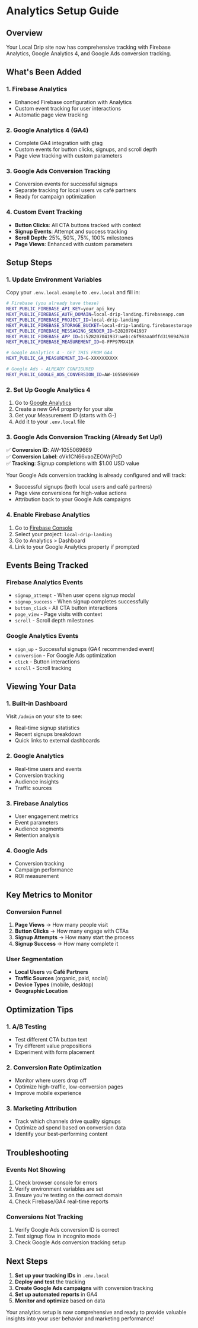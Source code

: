 # Analytics Setup Guide

## Overview
Your Local Drip site now has comprehensive tracking with Firebase Analytics, Google Analytics 4, and Google Ads conversion tracking.

## What's Been Added

### 1. Firebase Analytics
- Enhanced Firebase configuration with Analytics
- Custom event tracking for user interactions
- Automatic page view tracking

### 2. Google Analytics 4 (GA4)
- Complete GA4 integration with gtag
- Custom events for button clicks, signups, and scroll depth
- Page view tracking with custom parameters

### 3. Google Ads Conversion Tracking
- Conversion events for successful signups
- Separate tracking for local users vs café partners
- Ready for campaign optimization

### 4. Custom Event Tracking
- **Button Clicks**: All CTA buttons tracked with context
- **Signup Events**: Attempt and success tracking
- **Scroll Depth**: 25%, 50%, 75%, 100% milestones
- **Page Views**: Enhanced with custom parameters

## Setup Steps

### 1. Update Environment Variables
Copy your `.env.local.example` to `.env.local` and fill in:

```bash
# Firebase (you already have these)
NEXT_PUBLIC_FIREBASE_API_KEY=your_api_key
NEXT_PUBLIC_FIREBASE_AUTH_DOMAIN=local-drip-landing.firebaseapp.com
NEXT_PUBLIC_FIREBASE_PROJECT_ID=local-drip-landing
NEXT_PUBLIC_FIREBASE_STORAGE_BUCKET=local-drip-landing.firebasestorage.app
NEXT_PUBLIC_FIREBASE_MESSAGING_SENDER_ID=528207041937
NEXT_PUBLIC_FIREBASE_APP_ID=1:528207041937:web:c6f98aaa0ffd3198947630
NEXT_PUBLIC_FIREBASE_MEASUREMENT_ID=G-FPP97MX41R

# Google Analytics 4 - GET THIS FROM GA4
NEXT_PUBLIC_GA_MEASUREMENT_ID=G-XXXXXXXXXX

# Google Ads - ALREADY CONFIGURED
NEXT_PUBLIC_GOOGLE_ADS_CONVERSION_ID=AW-1055069669
```

### 2. Set Up Google Analytics 4

1. Go to [Google Analytics](https://analytics.google.com)
2. Create a new GA4 property for your site
3. Get your Measurement ID (starts with G-)
4. Add it to your `.env.local` file

### 3. Google Ads Conversion Tracking (Already Set Up!)

✅ **Conversion ID**: AW-1055069669  
✅ **Conversion Label**: oVk1CN66vaoZEOWrjPcD  
✅ **Tracking**: Signup completions with $1.00 USD value

Your Google Ads conversion tracking is already configured and will track:
- Successful signups (both local users and café partners)
- Page view conversions for high-value actions
- Attribution back to your Google Ads campaigns

### 4. Enable Firebase Analytics

1. Go to [Firebase Console](https://console.firebase.google.com)
2. Select your project: `local-drip-landing`
3. Go to Analytics > Dashboard
4. Link to your Google Analytics property if prompted

## Events Being Tracked

### Firebase Analytics Events
- `signup_attempt` - When user opens signup modal
- `signup_success` - When signup completes successfully
- `button_click` - All CTA button interactions
- `page_view` - Page visits with context
- `scroll` - Scroll depth milestones

### Google Analytics Events
- `sign_up` - Successful signups (GA4 recommended event)
- `conversion` - For Google Ads optimization
- `click` - Button interactions
- `scroll` - Scroll tracking

## Viewing Your Data

### 1. Built-in Dashboard
Visit `/admin` on your site to see:
- Real-time signup statistics
- Recent signups breakdown
- Quick links to external dashboards

### 2. Google Analytics
- Real-time users and events
- Conversion tracking
- Audience insights
- Traffic sources

### 3. Firebase Analytics
- User engagement metrics
- Event parameters
- Audience segments
- Retention analysis

### 4. Google Ads
- Conversion tracking
- Campaign performance
- ROI measurement

## Key Metrics to Monitor

### Conversion Funnel
1. **Page Views** → How many people visit
2. **Button Clicks** → How many engage with CTAs
3. **Signup Attempts** → How many start the process
4. **Signup Success** → How many complete it

### User Segmentation
- **Local Users** vs **Café Partners**
- **Traffic Sources** (organic, paid, social)
- **Device Types** (mobile, desktop)
- **Geographic Location**

## Optimization Tips

### 1. A/B Testing
- Test different CTA button text
- Try different value propositions
- Experiment with form placement

### 2. Conversion Rate Optimization
- Monitor where users drop off
- Optimize high-traffic, low-conversion pages
- Improve mobile experience

### 3. Marketing Attribution
- Track which channels drive quality signups
- Optimize ad spend based on conversion data
- Identify your best-performing content

## Troubleshooting

### Events Not Showing
1. Check browser console for errors
2. Verify environment variables are set
3. Ensure you're testing on the correct domain
4. Check Firebase/GA4 real-time reports

### Conversions Not Tracking
1. Verify Google Ads conversion ID is correct
2. Test signup flow in incognito mode
3. Check Google Ads conversion tracking setup

## Next Steps

1. **Set up your tracking IDs** in `.env.local`
2. **Deploy and test** the tracking
3. **Create Google Ads campaigns** with conversion tracking
4. **Set up automated reports** in GA4
5. **Monitor and optimize** based on data

Your analytics setup is now comprehensive and ready to provide valuable insights into your user behavior and marketing performance!